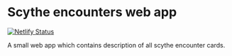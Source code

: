 # Scythe encounters web app

[![Netlify Status](https://api.netlify.com/api/v1/badges/79091e03-3f38-40d9-999c-660dc969a33d/deploy-status)](https://app.netlify.com/sites/scythe-encounters/deploys)

A small web app which contains description of all scythe encounter cards.
